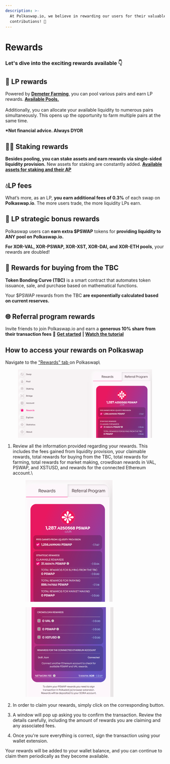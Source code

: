 ```yaml
---
description: >-
  At Polkaswap.io, we believe in rewarding our users for their valuable
  contributions! 🎉
---
```


# Rewards

### Let's dive into the exciting rewards available 👇

## 🌾 LP rewards

Powered by [**Demeter Farming**](http://polkaswap.io/#/explore/demeter/farming), you can pool various pairs and earn LP rewards. [**Available Pools.**](https://polkaswap.io/#/explore/pools/)\
\
Additionally, you can allocate your available liquidity to numerous pairs simultaneously. This opens up the opportunity to farm multiple pairs at the same time.

**\*Not financial advice. Always DYOR**

## 🧑‍🌾 Staking rewards

**Besides pooling, you can stake assets and earn rewards via single-sided liquidity provision.** New assets for staking are constantly added. [**Available assets for staking and their AP**](https://polkaswap.io/#/explore/demeter/staking)

## 💧LP fees

What’s more, as an LP, **you earn additional fees of 0.3%** of each swap on **Polkaswap.io**. The more users trade, the more liquidity LPs earn.

## 🌝 LP strategic bonus rewards

Polkaswap users can **earn extra $PSWAP** tokens for **providing liquidity to ANY pool on Polkaswap.io.**

**For XOR-VAL, XOR-PSWAP, XOR-XST, XOR-DAI, and XOR-ETH pools**, your rewards are doubled!

## 💫 Rewards for buying from the TBC

**Token Bonding Curve (TBC)** is a smart contract that automates token issuance, sale, and purchase based on mathematical functions.

Your $PSWAP rewards from the TBC **are exponentially calculated based on current reserves.**

## 🌐 Referral program rewards

Invite friends to join Polkaswap.io and earn a **generous 10% share from their transaction fees** 💌 [**Get started**](https://polkaswap.io/#/referral) **|** [**Watch the tutorial**](https://www.youtube.com/watch?v=bXGljxAQyGI\&ab\_channel=Polkaswap)



## How to access your rewards on Polkaswap

Navigate to the ["Rewards" tab ](https://polkaswap.io/#/rewards/)on Polkaswap\


<figure><img src="../../.gitbook/assets/image (42).png" alt="" width="563"><figcaption></figcaption></figure>

1.  Review all the information provided regarding your rewards. This includes the fees gained from liquidity provision, your claimable rewards, total rewards for buying from the TBC, total rewards for farming, total rewards for market making, crowdloan rewards in VAL, PSWAP, and XSTUSD, and rewards for the connected Ethereum account.\


    <figure><img src="../../.gitbook/assets/image (40).png" alt="" width="275"><figcaption></figcaption></figure>

    <figure><img src="../../.gitbook/assets/image (60).png" alt="" width="278"><figcaption></figcaption></figure>
2. In order to claim your rewards, simply click on the corresponding button.
3. A window will pop up asking you to confirm the transaction. Review the details carefully, including the amount of rewards you are claiming and any associated fees.
4.  Once you're sure everything is correct, sign the transaction using your wallet extension.



Your rewards will be added to your wallet balance, and you can continue to claim them periodically as they become available.
